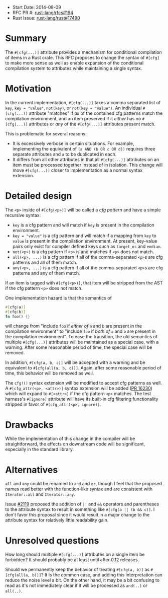 - Start Date: 2014-08-09
- RFC PR #: [rust-lang/rfcs#194](https://github.com/rust-lang/rfcs/pull/194)
- Rust Issue: [rust-lang/rust#17490](https://github.com/rust-lang/rust/issues/17490)

# Summary

The `#[cfg(...)]` attribute provides a mechanism for conditional compilation of
items in a Rust crate. This RFC proposes to change the syntax of `#[cfg]` to
make more sense as well as enable expansion of the conditional compilation
system to attributes while maintaining a single syntax.

# Motivation

In the current implementation, `#[cfg(...)]` takes a comma separated list of
`key`, `key = "value"`, `not(key)`, or `not(key = "value")`. An individual
`#[cfg(...)]` attribute "matches" if *all* of the contained cfg patterns match
the compilation environment, and an item preserved if it *either* has no
`#[cfg(...)]` attributes or *any* of the `#[cfg(...)]` attributes present
match.

This is problematic for several reasons:

* It is excessively verbose in certain situations. For example, implementing
    the equivalent of `(a AND (b OR c OR d))` requires three separate
    attributes and `a` to be duplicated in each.
* It differs from all other attributes in that all `#[cfg(...)]` attributes on
    an item must be processed together instead of in isolation. This change
    will move `#[cfg(...)]` closer to implementation as a normal syntax
    extension.

# Detailed design

The `<p>` inside of `#[cfg(<p>)]` will be called a *cfg pattern* and have a
simple recursive syntax:

* `key` is a cfg pattern and will match if `key` is present in the
    compilation environment.
* `key = "value"` is a cfg pattern and will match if a mapping from `key`
    to `value` is present in the compilation environment. At present, key-value
    pairs only exist for compiler defined keys such as `target_os` and
    `endian`.
* `not(<p>)` is a cfg pattern if `<p>` is and matches if `<p>` does not match.
* `all(<p>, ...)` is a cfg pattern if all of the comma-separated `<p>`s are cfg
    patterns and all of them match.
* `any(<p>, ...)` is a cfg pattern if all of the comma-separated `<p>`s are cfg
    patterns and any of them match.

If an item is tagged with `#[cfg(<p>)]`, that item will be stripped from the
AST if the cfg pattern `<p>` does not match.

One implementation hazard is that the semantics of
```rust
#[cfg(a)]
#[cfg(b)]
fn foo() {}
```
will change from "include `foo` if *either of* `a` and `b` are present in the
compilation environment" to "include `foo` if *both of* `a` and `b` are present
in the compilation environment". To ease the transition, the old semantics of
multiple `#[cfg(...)]` attributes will be maintained as a special case, with a
warning. After some reasonable period of time, the special case will be
removed.

In addition, `#[cfg(a, b, c)]` will be accepted with a warning and be
equivalent to `#[cfg(all(a, b, c))]`. Again, after some reasonable period of
time, this behavior will be removed as well.

The `cfg!()` syntax extension will be modified to accept cfg patterns as well.
A `#[cfg_attr(<p>, <attr>)]` syntax extension will be added
([PR 16230](https://github.com/rust-lang/rust/pull/16230)) which will expand to
`#[<attr>]` if the cfg pattern `<p>` matches.  The test harness's
`#[ignore]` attribute will have its built-in cfg filtering
functionality stripped in favor of `#[cfg_attr(<p>, ignore)]`.

# Drawbacks

While the implementation of this change in the compiler will be
straightforward, the effects on downstream code will be significant, especially
in the standard library.

# Alternatives

`all` and `any` could be renamed to `and` and `or`, though I feel that the
proposed names read better with the function-like syntax and are consistent
with `Iterator::all` and `Iterator::any`.

Issue [#2119](https://github.com/rust-lang/rust/issues/2119) proposed the
addition of `||` and `&&` operators and parentheses to the attribute syntax
to result in something like `#[cfg(a || (b && c)]`. I don't favor this proposal
since it would result in a major change to the attribute syntax for relatively
little readability gain.

# Unresolved questions

How long should multiple `#[cfg(...)]` attributes on a single item be
forbidden? It should probably be at least until after 0.12 releases.

Should we permanently keep the behavior of treating `#[cfg(a, b)]` as
`#[cfg(all(a, b))]`? It is the common case, and adding this interpretation
can reduce the noise level a bit. On the other hand, it may be a bit confusing
to read as it's not immediately clear if it will be processed as `and(..)` or
`all(..)`.
